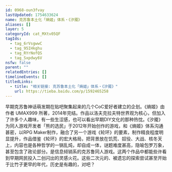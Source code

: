 ```yaml
---
id: 0968-oun3fvay
lastUpdated: 1754633624
name: 克苏鲁本土化「熵姬」体系・《汐魇》
aliases: []
layer: 5
categoryId: cat_MXtv05QF
tagIds:
  - tag_6rVsgwwC
  - tag_95IHkghu
  - tag_RYrNofQS
  - tag_Sxpdwy6V
nsfw: false
parent: ""
relatedEntries: []
timelineEvents: []
titledLinks:
  - title: "相关链接: 克苏鲁本土化「熵姬」体系・《汐魇》"
    url: https://tieba.baidu.com/p/1592465258
---
```


早期克苏鲁神话萌发期在贴吧聚集起来的几个CoC爱好者建立的企划。《熵姬》由作者 UMAX999 所著，2014年完结。作品以洛夫克拉夫特世界观为核心，但加入了许多个人趣味，有一些生涩感，也可以看出早期DIY文化的那种热忱。《汐魇》为同人游戏开发者「熊的选民」于2012年开始创作的游戏，和《熵姬》体系沟通甚密，以RPG Maker制作，融合了另一个游戏《轮环》的要素，制作精良程度明显提升，作品借鉴《轮环》的宏大格局，把背景放在饥荒、奴役、大战、核冬天上，内容也是各种哲学的一锅乱炖，却自成一体，谜题难度甚高，隐喻包罗万象，甚至包含了政论部分。是信息倾销系的克苏鲁同人游戏。这两个作品中都能些许看到早期网民投入二创闪出的灵感火花。这些二次元的、被遗忘的探索尝试甚至开始于比竹子更早的年代，历史是有趣的，对吧？